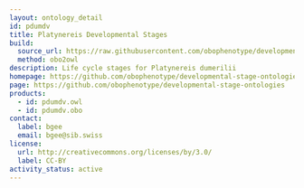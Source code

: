 ```yaml
---
layout: ontology_detail
id: pdumdv
title: Platynereis Developmental Stages
build:
  source_url: https://raw.githubusercontent.com/obophenotype/developmental-stage-ontologies/master/src/pdumdv/pdumdv.obo
  method: obo2owl
description: Life cycle stages for Platynereis dumerilii
homepage: https://github.com/obophenotype/developmental-stage-ontologies/wiki/PdumDv
page: https://github.com/obophenotype/developmental-stage-ontologies
products:
  - id: pdumdv.owl
  - id: pdumdv.obo
contact:
  label: bgee
  email: bgee@sib.swiss
license:
  url: http://creativecommons.org/licenses/by/3.0/
  label: CC-BY
activity_status: active
---
```






